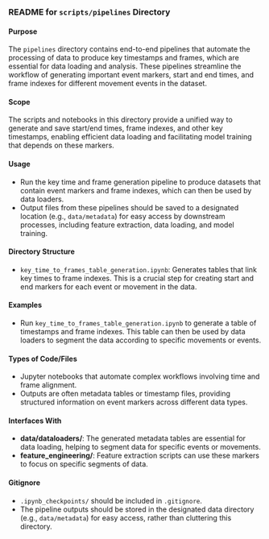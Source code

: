 ### README for `scripts/pipelines` Directory

#### Purpose
The `pipelines` directory contains end-to-end pipelines that automate the processing of data to produce key timestamps and frames, which are essential for data loading and analysis. These pipelines streamline the workflow of generating important event markers, start and end times, and frame indexes for different movement events in the dataset.

#### Scope
The scripts and notebooks in this directory provide a unified way to generate and save start/end times, frame indexes, and other key timestamps, enabling efficient data loading and facilitating model training that depends on these markers.

#### Usage
- Run the key time and frame generation pipeline to produce datasets that contain event markers and frame indexes, which can then be used by data loaders.
- Output files from these pipelines should be saved to a designated location (e.g., `data/metadata`) for easy access by downstream processes, including feature extraction, data loading, and model training.

#### Directory Structure
- `key_time_to_frames_table_generation.ipynb`: Generates tables that link key times to frame indexes. This is a crucial step for creating start and end markers for each event or movement in the data.
  
#### Examples
- Run `key_time_to_frames_table_generation.ipynb` to generate a table of timestamps and frame indexes. This table can then be used by data loaders to segment the data according to specific movements or events.

#### Types of Code/Files
- Jupyter notebooks that automate complex workflows involving time and frame alignment.
- Outputs are often metadata tables or timestamp files, providing structured information on event markers across different data types.

#### Interfaces With
- **data/dataloaders/**: The generated metadata tables are essential for data loading, helping to segment data for specific events or movements.
- **feature_engineering/**: Feature extraction scripts can use these markers to focus on specific segments of data.

#### Gitignore
- `.ipynb_checkpoints/` should be included in `.gitignore`.
- The pipeline outputs should be stored in the designated data directory (e.g., `data/metadata`) for easy access, rather than cluttering this directory.
